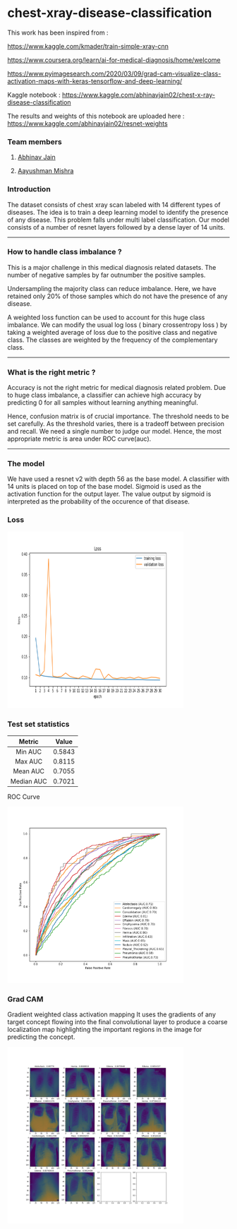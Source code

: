 # chest-xray-disease-classification
This work has been inspired from :

https://www.kaggle.com/kmader/train-simple-xray-cnn

https://www.coursera.org/learn/ai-for-medical-diagnosis/home/welcome

https://www.pyimagesearch.com/2020/03/09/grad-cam-visualize-class-activation-maps-with-keras-tensorflow-and-deep-learning/

Kaggle notebook : https://www.kaggle.com/abhinavjain02/chest-x-ray-disease-classification

The results and weights of this notebook are uploaded here : https://www.kaggle.com/abhinavjain02/resnet-weights

### Team members 

1. [Abhinav Jain](https://github.com/jain-abhinav02)

1. [Aayushman Mishra](https://github.com/mishraaayushman3)

### Introduction

The dataset consists of chest xray scan labeled with 14 different types of diseases. The idea is to train a deep learning model to identify the presence of any disease. This problem falls under multi label classification. Our model consists of a number of resnet layers followed by a dense layer of 14 units.

---

### How to handle class imbalance ?
This is a major challenge in this medical diagnosis related datasets. The number of negative samples by far outnumber the positive samples. 

Undersampling the majority class can reduce imbalance. Here, we have retained only 20% of those samples which do not have the presence of any disease.

A weighted loss function can be used to account for this huge class imbalance. We can modify the usual log loss ( binary crossentropy loss ) by taking a weighted average of loss due to the positive class and negative class. The classes are weighted by the frequency of the complementary class.

---

### What is the right metric ?
Accuracy is not the right metric for medical diagnosis related problem. Due to huge class imbalance, a classifier can achieve high accuracy by predicting 0 for all samples without learning anything meaningful.

Hence, confusion matrix is of crucial importance. The threshold needs to be set carefully. As the threshold varies, there is a tradeoff between precision and recall. We need a single number to judge our model. Hence, the most appropriate metric is area under ROC curve(auc).

---

### The model
We have used a resnet v2 with depth 56 as the base model. A classifier with 14 units is placed on top of the base model. Sigmoid is used as the activation function for the output layer. The value output by sigmoid is interpreted as the probability of the occurence of that disease.

### Loss 

<img src="/visualisation/loss.png" width="400" height="400">

### Test set statistics

| Metric        | Value          |
|:--------------------:|:------------------:|
| Min AUC | 0.5843 |
| Max AUC | 0.8115 |
| Mean AUC | 0.7055 |
| Median AUC | 0.7021 |  

ROC Curve

<img src="/visualisation/test_set_roc_curve.png" width="400" height="400">

### Grad CAM
Gradient weighted class activation mapping
It uses the gradients of any target concept flowing into the final convolutional layer to produce a coarse localization map highlighting the important regions in the image for predicting the concept.

<img src="/visualisation/xray_samples.png" width="400" height="400">